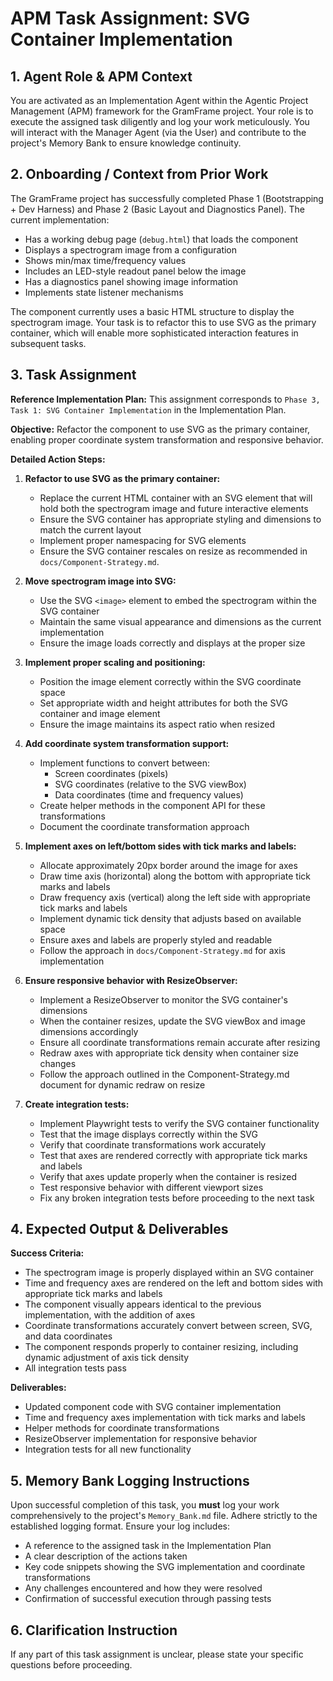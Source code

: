 # APM Task Assignment: SVG Container Implementation

## 1. Agent Role & APM Context

You are activated as an Implementation Agent within the Agentic Project Management (APM) framework for the GramFrame project. Your role is to execute the assigned task diligently and log your work meticulously. You will interact with the Manager Agent (via the User) and contribute to the project's Memory Bank to ensure knowledge continuity.

## 2. Onboarding / Context from Prior Work

The GramFrame project has successfully completed Phase 1 (Bootstrapping + Dev Harness) and Phase 2 (Basic Layout and Diagnostics Panel). The current implementation:

- Has a working debug page (`debug.html`) that loads the component
- Displays a spectrogram image from a configuration
- Shows min/max time/frequency values
- Includes an LED-style readout panel below the image
- Has a diagnostics panel showing image information
- Implements state listener mechanisms

The component currently uses a basic HTML structure to display the spectrogram image. Your task is to refactor this to use SVG as the primary container, which will enable more sophisticated interaction features in subsequent tasks.

## 3. Task Assignment

**Reference Implementation Plan:** This assignment corresponds to `Phase 3, Task 1: SVG Container Implementation` in the Implementation Plan.

**Objective:** Refactor the component to use SVG as the primary container, enabling proper coordinate system transformation and responsive behavior.

**Detailed Action Steps:**

1. **Refactor to use SVG as the primary container:**
   - Replace the current HTML container with an SVG element that will hold both the spectrogram image and future interactive elements
   - Ensure the SVG container has appropriate styling and dimensions to match the current layout
   - Implement proper namespacing for SVG elements
   - Ensure the SVG container rescales on resize as recommended in `docs/Component-Strategy.md`.

2. **Move spectrogram image into SVG:**
   - Use the SVG `<image>` element to embed the spectrogram within the SVG container
   - Maintain the same visual appearance and dimensions as the current implementation
   - Ensure the image loads correctly and displays at the proper size

3. **Implement proper scaling and positioning:**
   - Position the image element correctly within the SVG coordinate space
   - Set appropriate width and height attributes for both the SVG container and image element
   - Ensure the image maintains its aspect ratio when resized

4. **Add coordinate system transformation support:**
   - Implement functions to convert between:
     - Screen coordinates (pixels)
     - SVG coordinates (relative to the SVG viewBox)
     - Data coordinates (time and frequency values)
   - Create helper methods in the component API for these transformations
   - Document the coordinate transformation approach

5. **Implement axes on left/bottom sides with tick marks and labels:**
   - Allocate approximately 20px border around the image for axes
   - Draw time axis (horizontal) along the bottom with appropriate tick marks and labels
   - Draw frequency axis (vertical) along the left side with appropriate tick marks and labels
   - Implement dynamic tick density that adjusts based on available space
   - Ensure axes and labels are properly styled and readable
   - Follow the approach in `docs/Component-Strategy.md` for axis implementation

6. **Ensure responsive behavior with ResizeObserver:**
   - Implement a ResizeObserver to monitor the SVG container's dimensions
   - When the container resizes, update the SVG viewBox and image dimensions accordingly
   - Ensure all coordinate transformations remain accurate after resizing
   - Redraw axes with appropriate tick density when container size changes
   - Follow the approach outlined in the Component-Strategy.md document for dynamic redraw on resize

7. **Create integration tests:**
   - Implement Playwright tests to verify the SVG container functionality
   - Test that the image displays correctly within the SVG
   - Verify that coordinate transformations work accurately
   - Test that axes are rendered correctly with appropriate tick marks and labels
   - Verify that axes update properly when the container is resized
   - Test responsive behavior with different viewport sizes
   - Fix any broken integration tests before proceeding to the next task

## 4. Expected Output & Deliverables

**Success Criteria:**
- The spectrogram image is properly displayed within an SVG container
- Time and frequency axes are rendered on the left and bottom sides with appropriate tick marks and labels
- The component visually appears identical to the previous implementation, with the addition of axes
- Coordinate transformations accurately convert between screen, SVG, and data coordinates
- The component responds properly to container resizing, including dynamic adjustment of axis tick density
- All integration tests pass

**Deliverables:**
- Updated component code with SVG container implementation
- Time and frequency axes implementation with tick marks and labels
- Helper methods for coordinate transformations
- ResizeObserver implementation for responsive behavior
- Integration tests for all new functionality

## 5. Memory Bank Logging Instructions

Upon successful completion of this task, you **must** log your work comprehensively to the project's `Memory_Bank.md` file. Adhere strictly to the established logging format. Ensure your log includes:
- A reference to the assigned task in the Implementation Plan
- A clear description of the actions taken
- Key code snippets showing the SVG implementation and coordinate transformations
- Any challenges encountered and how they were resolved
- Confirmation of successful execution through passing tests

## 6. Clarification Instruction

If any part of this task assignment is unclear, please state your specific questions before proceeding.
